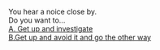 You hear a noice close by.   
  Do you want to...  
  [A. Get up and investigate](../noise-nearby/little-girl)   
  [B.Get up and avoid it and go the other way](../hallway)
